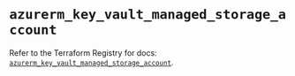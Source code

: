 # `azurerm_key_vault_managed_storage_account`

Refer to the Terraform Registry for docs: [`azurerm_key_vault_managed_storage_account`](https://registry.terraform.io/providers/hashicorp/azurerm/4.21.0/docs/resources/key_vault_managed_storage_account).
